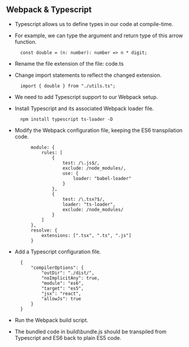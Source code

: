 ## Webpack & Typescript

- Typescript allows us to define types in our code at compile-time.
- For example, we can type the argument and return type of this arrow function.

		const double = (n: number): number => n * digit;
		
- Rename the file extension of the file: code.ts
- Change import statements to reflect the changed extension.

		import { double } from "./utils.ts";
		
- We need to add Typescript support to our Webpack setup.
- Install Typescript and its associated Webpack loader file.

		npm install typescript ts-loader -D
		
- Modify the Webpack configuration file, keeping the ES6 transpilation code.

			module: {
				rules: [
					{
						test: /\.js$/,
						exclude: /node_modules/,
						use: {
							loader: "babel-loader"
						}
					},
					{
						test: /\.tsx?$/,
						loader: "ts-loader",
						exclude: /node_modules/
					}
				]
			},
			resolve: {
				extensions: [".tsx", ".ts", ".js"]
			}
			
- Add a Typescript configuration file.

		{
			"compilerOptions": {
				"outDir": "./dist/",
				"noImplicitAny": true,
				"module": "es6",
				"target": "es5",
				"jsx": "react",
				"allowJs": true
			}
		}
		
- Run the Webpack build script.
- The bundled code in build\bundle.js should be transpiled from Typescript and ES6 back to plain ES5 code.